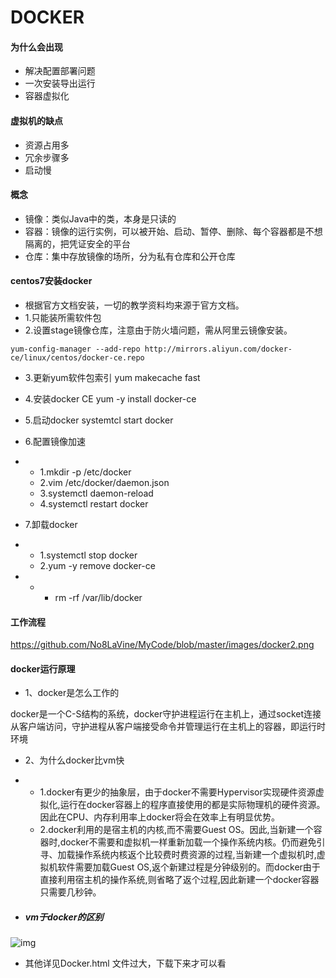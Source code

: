 # DOCKER

#### 为什么会出现

* 解决配置部署问题
* 一次安装导出运行
* 容器虚拟化

#### 虚拟机的缺点

* 资源占用多
* 冗余步骤多
* 启动慢

#### 概念

* 镜像：类似Java中的类，本身是只读的
* 容器：镜像的运行实例，可以被开始、启动、暂停、删除、每个容器都是不想隔离的，把凭证安全的平台
* 仓库：集中存放镜像的场所，分为私有仓库和公开仓库

#### centos7安装docker

- 根据官方文档安装，一切的教学资料均来源于官方文档。
- 1.只能装所需软件包
- 2.设置stage镜像仓库，注意由于防火墙问题，需从阿里云镜像安装。

~~~shell
yum-config-manager --add-repo http://mirrors.aliyun.com/docker-ce/linux/centos/docker-ce.repo
~~~

- 3.更新yum软件包索引 yum makecache fast
- 4.安装docker CE yum -y install docker-ce
- 5.启动docker systemtcl start docker
- 6.配置镜像加速

- - 1.mkdir -p /etc/docker
  - 2.vim /etc/docker/daemon.json
  - 3.systemctl daemon-reload
  - 4.systemctl restart docker

- 7.卸载docker

- - 1.systemctl stop docker
  - 2.yum -y remove docker-ce

- - * rm -rf /var/lib/docker

#### 工作流程

https://github.com/No8LaVine/MyCode/blob/master/images/docker2.png

#### docker运行原理

- 1、docker是怎么工作的

docker是一个C-S结构的系统，docker守护进程运行在主机上，通过socket连接从客户端访问，守护进程从客户端接受命令并管理运行在主机上的容器，即运行时环境

- 2、为什么docker比vm快

- - 1.docker有更少的抽象层，由于docker不需要Hypervisor实现硬件资源虚拟化,运行在docker容器上的程序直接使用的都是实际物理机的硬件资源。因此在CPU、内存利用率上docker将会在效率上有明显优势。
  - 2.docker利用的是宿主机的内核,而不需要Guest OS。因此,当新建一个容器时,docker不需要和虚拟机一样重新加载一个操作系统内核。仍而避免引寻、加载操作系统内核返个比较费时费资源的过程,当新建一个虚拟机时,虚拟机软件需要加载Guest OS,返个新建过程是分钟级别的。而docker由于直接利用宿主机的操作系统,则省略了返个过程,因此新建一个docker容器只需要几秒钟。

- ##### **vm于docker的区别**

![img](.assets/untitle-1605667758231.png)



* 其他详见Docker.html    文件过大，下载下来才可以看
